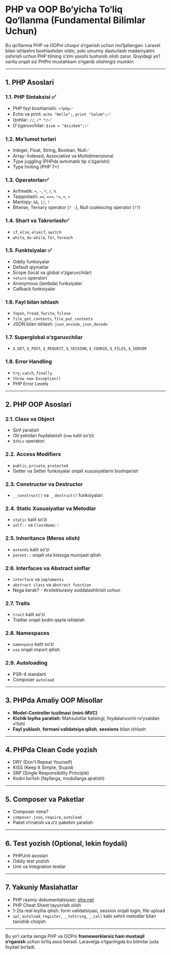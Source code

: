 # PHP va OOP Bo‘yicha To‘liq Qo‘llanma (Fundamental Bilimlar Uchun)

Bu qo‘llanma PHP va OOPni chuqur o‘rganish uchun mo‘ljallangan. Laravel bilan ishlashni boshlashdan oldin, yoki umumiy dasturlash madaniyatini oshirish uchun PHP tilining o‘zini yaxshi tushunib olish zarur. Quyidagi yo‘l xarita orqali siz PHPni mustahkam o‘rganib olishingiz mumkin.

---

## 1. PHP Asoslari

### 1.1. PHP Sintaksisi ✅

* PHP fayl boshlanishi: `<?php`✅
* Echo va print: `echo "Hello";`, `print "Salom";`✅
* Izohlar: `//`, `/* */`✅
* O'zgaruvchilar: `$ism = "Azizbek";`✅

### 1.2. Ma'lumot turlari

* Integer, Float, String, Boolean, Null✅
* Array: Indexed, Associative va Multidimensional
* Type juggling (PHPda avtomatik tip o‘zgarishi)
* Type hinting (PHP 7+)

### 1.3. Operatorlar✅

* Arifmetik: `+`, `-`, `*`, `/`, `%`
* Taqqoslash: `==`, `===`, `!=`, `<`, `>`
* Mantiqiy: `&&`, `||`, `!`
* Bitwise, Ternary operator (`? :`), Null coalescing operator (`??`)

### 1.4. Shart va Takrorlash✅

* `if`, `else`, `elseif`, `switch`
* `while`, `do-while`, `for`, `foreach`

### 1.5. Funktsiyalar ✅

* Oddiy funksiyalar
* Default qiymatlar
* Scope (local va global o‘zgaruvchilar)
* `return` operatori
* Anonymous (lambda) funksiyalar
* Callback funksiyalar

### 1.6. Fayl bilan ishlash 

* `fopen`, `fread`, `fwrite`, `fclose`
* `file_get_contents`, `file_put_contents`
* JSON bilan ishlash: `json_encode`, `json_decode`

### 1.7. Superglobal o‘zgaruvchilar

* `$_GET`, `$_POST`, `$_REQUEST`, `$_SESSION`, `$_COOKIE`, `$_FILES`, `$_SERVER`

### 1.8. Error Handling

* `try`, `catch`, `finally`
* `throw new Exception()`
* PHP Error Levels

---

## 2. PHP OOP Asoslari

### 2.1. Class va Object

* Sinf yaratish
* Ob’yektdan foydalanish (`new` kalit so‘zi)
* `$this` operatori

### 2.2. Access Modifiers

* `public`, `private`, `protected`
* Getter va Setter funksiyalar orqali xususiyatlarni boshqarish

### 2.3. Constructor va Destructor

* `__construct()` va `__destruct()` funksiyalari

### 2.4. Static Xususiyatlar va Metodlar

* `static` kalit so‘zi
* `self::` va `ClassName::`

### 2.5. Inheritance (Meros olish)

* `extends` kalit so‘zi
* `parent::` orqali ota klassga murojaat qilish

### 2.6. Interfaces va Abstract sinflar

* `interface` va `implements`
* `abstract class` va `abstract function`
* Nega kerak? - Arxitekturaviy soddalashtirish uchun

### 2.7. Traits

* `trait` kalit so‘zi
* Traitlar orqali kodni qayta ishlatish

### 2.8. Namespaces

* `namespace` kalit so‘zi
* `use` orqali import qilish

### 2.9. Autoloading

* PSR-4 standarti
* Composer `autoload`

---

## 3. PHPda Amaliy OOP Misollar

* **Model-Controller tuzilmasi (mini-MVC)**
* **Kichik loyiha yaratish:** Mahsulotlar katalogi, foydalanuvchi ro‘yxatdan o‘tishi
* **Fayl yuklash**, **formani validatsiya qilish**, **sessions** bilan ishlash

---

## 4. PHPda Clean Code yozish

* DRY (Don't Repeat Yourself)
* KISS (Keep It Simple, Stupid)
* SRP (Single Responsibility Principle)
* Kodni bo‘lish (fayllarga, modullarga ajratish)

---

## 5. Composer va Paketlar

* Composer nima?
* `composer.json`, `require`, `autoload`
* Paket o‘rnatish va o‘z paketini yaratish

---

## 6. Test yozish (Optional, lekin foydali)

* PHPUnit asoslari
* Oddiy test yozish
* Unit va Integration testlar

---

## 7. Yakuniy Maslahatlar

* PHP rasmiy dokumentatsiyasi: [php.net](https://www.php.net/)
* PHP Cheat Sheet tayyorlab olish
* 1-2ta real loyiha qilish: form validatsiyasi, session orqali login, file upload
* `spl_autoload_register`, `__toString`, `__call` kabi sehrli metodlar bilan tanishib chiqish

---

Bu yo‘l xarita senga PHP va OOPni **frameworklarsiz ham mustaqil o‘rganish** uchun to‘liq asos beradi. Laravelga o‘tganingda bu bilimlar juda foydali bo‘ladi.
